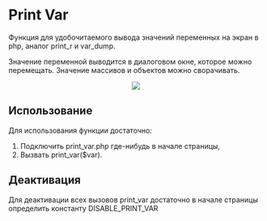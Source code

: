 Print Var
=========

Функция для удобочитаемого вывода значений переменных на экран в php, аналог print_r и var_dump.

Значение переменной выводится в диалоговом окне, которое можно перемещать.
Значение массивов и объектов можно сворачивать.

<p align="center">
  <img src="https://github.com/xescoder/print_var/blob/master/example.jpg?raw=true">
</p>

Использование
-------------

Для использования функции достаточно:

1.  Подключить print_var.php где-нибудь в начале страницы,
2.  Вызвать print_var($var).

Деактивация
-----------

Для деактивации всех вызовов print_var достаточно в начале страницы определить константу DISABLE_PRINT_VAR
